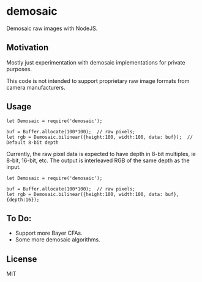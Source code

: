# demosaic
Demosaic raw images with NodeJS.

## Motivation
Mostly just experimentation with demosaic implementations for private purposes.

This code is not intended to support proprietary raw image formats from camera manufacturers.

## Usage
```nodejs
let Demosaic = require('demosaic');

buf = Buffer.allocate(100*100);  // raw pixels;
let rgb = Demosaic.bilinear({height:100, width:100, data: buf});  // Default 8-bit depth
```

Currently, the raw pixel data is expected to have depth in 8-bit multiples, ie 8-bit, 16-bit, etc.  The output is interleaved RGB of the same depth as the input.

```nodejs
let Demosaic = require('demosaic');

buf = Buffer.allocate(100*100);  // raw pixels;
let rgb = Demosaic.bilinear({height:100, width:100, data: buf}, {depth:16});
```

## To Do:

 - Support more Bayer CFAs.
 - Some more demosaic algorithms.

## License

MIT

